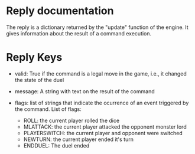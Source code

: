 # Reply documentation

The reply is a dictionary returned by the "update" function 
of the engine. It gives information about the result of a 
command execution.

# Reply Keys
- valid: True if the command is a legal move in the game, 
    i.e., it changed the state of the duel

- message: A string with text on the result of the command

- flags: list of strings that indicate the ocurrence of an
    event triggered by the command. List of flags:

    - ROLL:         the current player rolled the dice
    - MLATTACK:     the current player attacked the opponent 
                    monster lord
    - PLAYERSWITCH: the current player and opponent 
                    were switched
    - NEWTURN:      the current player ended it's turn
    - ENDDUEL:      The duel ended

